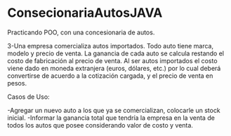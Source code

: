 # ConsecionariaAutosJAVA
Practicando POO, con una concesionaria de autos. 

3-Una empresa comercializa autos importados. Todo auto tiene marca, modelo y precio de venta. La ganancia de cada auto se calcula restando el costo de fabricación al precio de venta. Al ser autos importados el costo viene dado en moneda extranjera (euros, dólares, etc.) por lo cual deberá convertirse de acuerdo a la cotización cargada, y el precio de venta en pesos. 

Casos de Uso:

-Agregar un nuevo auto a los que ya se comercializan, colocarle un stock inicial.
-Informar la ganancia total que tendría la empresa en la venta de todos los autos que posee considerando valor de costo y venta.

